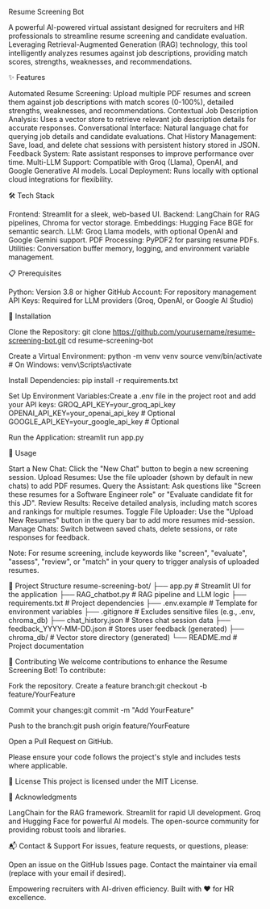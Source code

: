 Resume Screening Bot

A powerful AI-powered virtual assistant designed for recruiters and HR professionals to streamline resume screening and candidate evaluation. Leveraging Retrieval-Augmented Generation (RAG) technology, this tool intelligently analyzes resumes against job descriptions, providing match scores, strengths, weaknesses, and recommendations.

✨ Features

Automated Resume Screening: Upload multiple PDF resumes and screen them against job descriptions with match scores (0-100%), detailed strengths, weaknesses, and recommendations.
Contextual Job Description Analysis: Uses a vector store to retrieve relevant job description details for accurate responses.
Conversational Interface: Natural language chat for querying job details and candidate evaluations.
Chat History Management: Save, load, and delete chat sessions with persistent history stored in JSON.
Feedback System: Rate assistant responses to improve performance over time.
Multi-LLM Support: Compatible with Groq (Llama), OpenAI, and Google Generative AI models.
Local Deployment: Runs locally with optional cloud integrations for flexibility.


🛠️ Tech Stack

Frontend: Streamlit for a sleek, web-based UI.
Backend: LangChain for RAG pipelines, Chroma for vector storage.
Embeddings: Hugging Face BGE for semantic search.
LLM: Groq Llama models, with optional OpenAI and Google Gemini support.
PDF Processing: PyPDF2 for parsing resume PDFs.
Utilities: Conversation buffer memory, logging, and environment variable management.


📋 Prerequisites

Python: Version 3.8 or higher
GitHub Account: For repository management
API Keys: Required for LLM providers (Groq, OpenAI, or Google AI Studio)


🚀 Installation

Clone the Repository:
git clone https://github.com/yourusername/resume-screening-bot.git
cd resume-screening-bot


Create a Virtual Environment:
python -m venv venv
source venv/bin/activate  # On Windows: venv\Scripts\activate


Install Dependencies:
pip install -r requirements.txt


Set Up Environment Variables:Create a .env file in the project root and add your API keys:
GROQ_API_KEY=your_groq_api_key
OPENAI_API_KEY=your_openai_api_key  # Optional
GOOGLE_API_KEY=your_google_api_key  # Optional


Run the Application:
streamlit run app.py




🎯 Usage

Start a New Chat: Click the "New Chat" button to begin a new screening session.
Upload Resumes: Use the file uploader (shown by default in new chats) to add PDF resumes.
Query the Assistant: Ask questions like "Screen these resumes for a Software Engineer role" or "Evaluate candidate fit for this JD".
Review Results: Receive detailed analysis, including match scores and rankings for multiple resumes.
Toggle File Uploader: Use the "Upload New Resumes" button in the query bar to add more resumes mid-session.
Manage Chats: Switch between saved chats, delete sessions, or rate responses for feedback.

Note: For resume screening, include keywords like "screen", "evaluate", "assess", "review", or "match" in your query to trigger analysis of uploaded resumes.

📂 Project Structure
resume-screening-bot/
├── app.py                 # Streamlit UI for the application
├── RAG_chatbot.py         # RAG pipeline and LLM logic
├── requirements.txt       # Project dependencies
├── .env.example           # Template for environment variables
├── .gitignore             # Excludes sensitive files (e.g., .env, chroma_db)
├── chat_history.json      # Stores chat session data
├── feedback_YYYY-MM-DD.json  # Stores user feedback (generated)
├── chroma_db/             # Vector store directory (generated)
└── README.md              # Project documentation


🤝 Contributing
We welcome contributions to enhance the Resume Screening Bot! To contribute:

Fork the repository.
Create a feature branch:git checkout -b feature/YourFeature


Commit your changes:git commit -m "Add YourFeature"


Push to the branch:git push origin feature/YourFeature


Open a Pull Request on GitHub.

Please ensure your code follows the project's style and includes tests where applicable.

📜 License
This project is licensed under the MIT License.

🙌 Acknowledgments

LangChain for the RAG framework.
Streamlit for rapid UI development.
Groq and Hugging Face for powerful AI models.
The open-source community for providing robust tools and libraries.


📬 Contact & Support
For issues, feature requests, or questions, please:

Open an issue on the GitHub Issues page.
Contact the maintainer via email (replace with your email if desired).


Empowering recruiters with AI-driven efficiency. Built with ❤️ for HR excellence.
